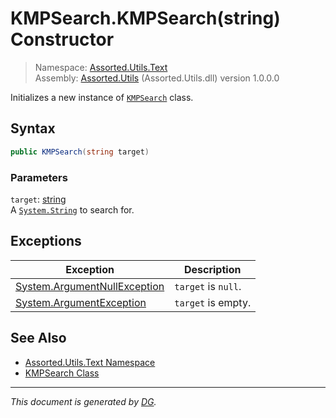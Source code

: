 ﻿# KMPSearch.KMPSearch(string) Constructor

> Namespace: [Assorted.Utils.Text](_toc.Assorted.Utils.md#Assorted.Utils.Text%20Namespace)\
> Assembly: [Assorted.Utils](_toc.Assorted.Utils.md) (Assorted.Utils.dll) version 1.0.0.0

Initializes a new instance of [`KMPSearch`](Assorted.Utils.Text.KMPSearch.md) class.

## Syntax

```csharp
public KMPSearch(string target)
```

### Parameters

`target`: [string](https://docs.microsoft.com/en-us/dotnet/api/system.string)\
A [`System.String`](https://docs.microsoft.com/en-us/dotnet/api/system.string) to search for.

## Exceptions

Exception | Description
--- | ---
[System.ArgumentNullException](https://docs.microsoft.com/en-us/dotnet/api/system.argumentnullexception) | `target` is `null`.
[System.ArgumentException](https://docs.microsoft.com/en-us/dotnet/api/system.argumentexception) | `target` is empty.

## See Also

- [Assorted.Utils.Text Namespace](_toc.Assorted.Utils.md#Assorted.Utils.Text%20Namespace)
- [KMPSearch Class](Assorted.Utils.Text.KMPSearch.md)

---

_This document is generated by [DG](https://github.com/Khojasteh/dg)._
